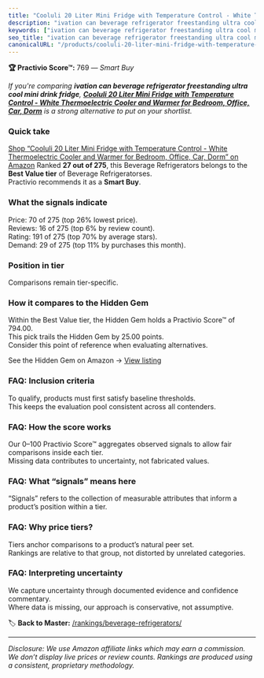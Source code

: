 ```yaml
---
title: "Cooluli 20 Liter Mini Fridge with Temperature Control - White Thermoelectric Cooler and Warmer for Bedroom, Office, Car, Dorm"
description: "ivation can beverage refrigerator freestanding ultra cool mini drink fridge: Data-driven within Best Value ranking using the Practivio Score™. Positioned by qu…"
keywords: ["ivation can beverage refrigerator freestanding ultra cool mini drink fridge"]
seo_title: "ivation can beverage refrigerator freestanding ultra cool mini drink fridge — Smart Buy Best Value (2025)"
canonicalURL: "/products/cooluli-20-liter-mini-fridge-with-temperature-control-white-thermoelectric-cooler-and-warmer-for-bedroom-office-car-dorm-B07JCBG524/"
---
```


**🏆 Practivio Score™:** 769 — _Smart Buy_


*If you're comparing **ivation can beverage refrigerator freestanding ultra cool mini drink fridge**, **[Cooluli 20 Liter Mini Fridge with Temperature Control - White Thermoelectric Cooler and Warmer for Bedroom, Office, Car, Dorm](https://www.amazon.com/dp/B07JCBG524?tag=practivio-20)** is a strong alternative to put on your shortlist.*
### Quick take
[Shop “Cooluli 20 Liter Mini Fridge with Temperature Control - White Thermoelectric Cooler and Warmer for Bedroom, Office, Car, Dorm” on Amazon](https://www.amazon.com/dp/B07JCBG524?tag=practivio-20)
Ranked **27 out of 275**, this Beverage Refrigerators belongs to the **Best Value tier** of Beverage Refrigeratorses.  
Practivio recommends it as a **Smart Buy**.

### What the signals indicate
Price: 70 of 275 (top 26% lowest price).  
Reviews: 16 of 275 (top 6% by review count).  
Rating: 191 of 275 (top 70% by average stars).  
Demand: 29 of 275 (top 11% by purchases this month).

### Position in tier
Comparisons remain tier-specific.

### How it compares to the Hidden Gem
Within the Best Value tier, the Hidden Gem holds a Practivio Score™ of 794.00.  
This pick trails the Hidden Gem by 25.00 points.  
Consider this point of reference when evaluating alternatives.  

See the Hidden Gem on Amazon → [View listing](https://www.amazon.com/dp/B00IR8H55A?tag=practivio-20)

### FAQ: Inclusion criteria
To qualify, products must first satisfy baseline thresholds.  
This keeps the evaluation pool consistent across all contenders.

### FAQ: How the score works
Our 0–100 Practivio Score™ aggregates observed signals to allow fair comparisons inside each tier.  
Missing data contributes to uncertainty, not fabricated values.

### FAQ: What “signals” means here
“Signals” refers to the collection of measurable attributes that inform a product’s position within a tier.

### FAQ: Why price tiers?
Tiers anchor comparisons to a product’s natural peer set.  
Rankings are relative to that group, not distorted by unrelated categories.

### FAQ: Interpreting uncertainty
We capture uncertainty through documented evidence and confidence commentary.  
Where data is missing, our approach is conservative, not assumptive.


🏷️ **Back to Master:** [/rankings/beverage-refrigerators/](/rankings/beverage-refrigerators/)

---
_Disclosure: We use Amazon affiliate links which may earn a commission. We don’t display live prices or review counts. Rankings are produced using a consistent, proprietary methodology._
